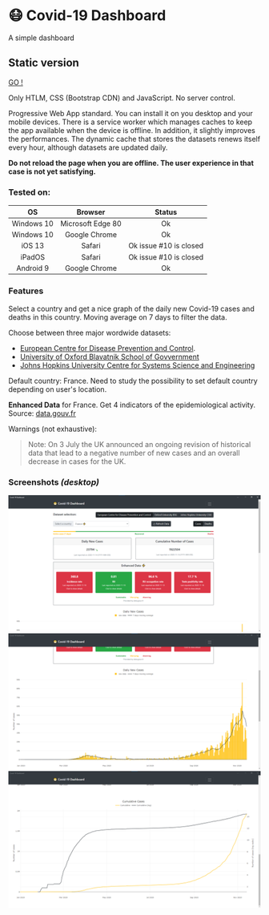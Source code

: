 # :mask: Covid-19 Dashboard
A simple dashboard

## Static version

[GO !](https://www.coviddash.app/)

Only HTLM, CSS (Bootstrap CDN) and JavaScript. No server control.

Progressive Web App standard. You can install it on you desktop and your mobile devices. There is a service worker which manages caches to keep the app available when the device is offline. In addition, it slightly improves the performances. The dynamic cache that stores the datasets renews itself every hour, although datasets are updated daily.

**Do not reload the page when you are offline. The user experience in that case is not yet satisfying.**

### Tested on:
| OS | Browser | Status |
| :------: | :------: | :------: |
| Windows 10 | Microsoft  Edge 80 | Ok |
| Windows 10 | Google Chrome | Ok |
| iOS 13 | Safari | Ok issue #10 is closed |
| iPadOS | Safari | Ok issue #10 is closed | 
| Android 9 | Google Chrome | Ok |

### Features

Select a country and get a nice graph of the daily new Covid-19 cases and deaths in this country. Moving average on 7 days to filter the data.

Choose between three major wordwide datasets:
- [European Centre for Disease Prevention and Control](https://www.ecdc.europa.eu/en/publications-data/download-todays-data-geographic-distribution-covid-19-cases-worldwide).
- [University of Oxford Blavatnik School of Govvernment](https://covidtracker.bsg.ox.ac.uk/)
- [Johns Hopkins University Centre for Systems Science and Engineering](https://github.com/CSSEGISandData)

Default country: France. Need to study the possibility to set default country depending on user's location.

**Enhanced Data** for France. Get 4 indicators of the epidemiological activity. Source: [data.gouv.fr](https://www.data.gouv.fr/en/datasets/indicateurs-de-suivi-de-lepidemie-de-covid-19/)

Warnings (not exhaustive):
> Note: On 3 July the  UK announced an ongoing revision of historical data that lead to a negative number of new cases and an overall decrease in cases for the UK.

### Screenshots *(desktop)*

![Desktop view in online mode](img/desktop_view_online.PNG)
![Graph desktop view 1](img/desktop_view_bottom.PNG)
![Graph desktop view 2](img/desktop_view_bottom2.png)
